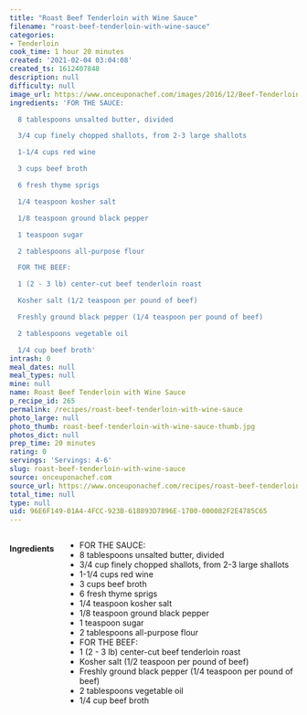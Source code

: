```yaml
---
title: "Roast Beef Tenderloin with Wine Sauce"
filename: "roast-beef-tenderloin-with-wine-sauce"
categories:
- Tenderloin
cook_time: 1 hour 20 minutes
created: '2021-02-04 03:04:08'
created_ts: 1612407848
description: null
difficulty: null
image_url: https://www.onceuponachef.com/images/2016/12/Beef-Tenderloin-with-Red-Wine-Sauce-3-1120x880.jpg
ingredients: 'FOR THE SAUCE:

  8 tablespoons unsalted butter, divided

  3/4 cup finely chopped shallots, from 2-3 large shallots

  1-1/4 cups red wine

  3 cups beef broth

  6 fresh thyme sprigs

  1/4 teaspoon kosher salt

  1/8 teaspoon ground black pepper

  1 teaspoon sugar

  2 tablespoons all-purpose flour

  FOR THE BEEF:

  1 (2 - 3 lb) center-cut beef tenderloin roast

  Kosher salt (1/2 teaspoon per pound of beef)

  Freshly ground black pepper (1/4 teaspoon per pound of beef)

  2 tablespoons vegetable oil

  1/4 cup beef broth'
intrash: 0
meal_dates: null
meal_types: null
mine: null
name: Roast Beef Tenderloin with Wine Sauce
p_recipe_id: 265
permalink: /recipes/roast-beef-tenderloin-with-wine-sauce
photo_large: null
photo_thumb: roast-beef-tenderloin-with-wine-sauce-thumb.jpg
photos_dict: null
prep_time: 20 minutes
rating: 0
servings: 'Servings: 4-6'
slug: roast-beef-tenderloin-with-wine-sauce
source: onceuponachef.com
source_url: https://www.onceuponachef.com/recipes/roast-beef-tenderloin-wine-sauce.html
total_time: null
type: null
uid: 96E6F149-01A4-4FCC-923B-618893D7896E-1700-000082F2E4785C65
---
```

<div class="large-8 medium-7 columns" id="writeup">	</div><!-- #writeup -->
</div><!-- #row-one -->
<div class="row" id="row-two">	<div class="medium-4 small-5 columns" id="ingredients"><h4>Ingredients</h4><div class="box box-ingredients content"><ul>
<li>FOR THE SAUCE:</li>
<li>8 tablespoons unsalted butter, divided</li>
<li>3/4 cup finely chopped shallots, from 2-3 large shallots</li>
<li>1-1/4 cups red wine</li>
<li>3 cups beef broth</li>
<li>6 fresh thyme sprigs</li>
<li>1/4 teaspoon kosher salt</li>
<li>1/8 teaspoon ground black pepper</li>
<li>1 teaspoon sugar</li>
<li>2 tablespoons all-purpose flour</li>
<li>FOR THE BEEF:</li>
<li>1 (2 - 3 lb) center-cut beef tenderloin roast</li>
<li>Kosher salt (1/2 teaspoon per pound of beef)</li>
<li>Freshly ground black pepper (1/4 teaspoon per pound of beef)</li>
<li>2 tablespoons vegetable oil</li>
<li>1/4 cup beef broth</li>
</ul>
</div>	</div>	<div class="medium-6 small-7 columns" id="directions">	</div>